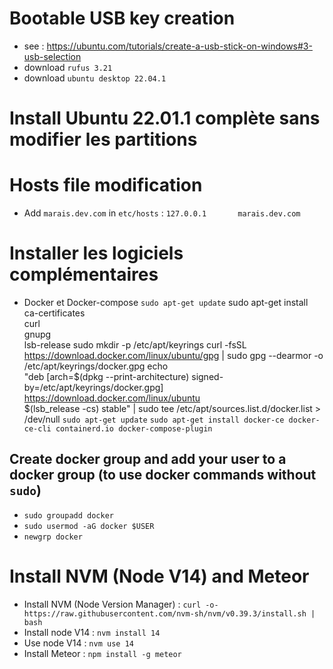 # Bootable USB key creation
- see : https://ubuntu.com/tutorials/create-a-usb-stick-on-windows#3-usb-selection
- download `rufus 3.21`
- download `ubuntu desktop 22.04.1`

# Install Ubuntu 22.01.1 complète sans modifier les partitions

# Hosts file modification
- Add `marais.dev.com` in `etc/hosts` : `127.0.0.1       marais.dev.com`

# Installer les logiciels complémentaires
- Docker et Docker-compose
`sudo apt-get update`
sudo apt-get install \
    ca-certificates \
    curl \
    gnupg \
    lsb-release
sudo mkdir -p /etc/apt/keyrings
curl -fsSL https://download.docker.com/linux/ubuntu/gpg | sudo gpg --dearmor -o /etc/apt/keyrings/docker.gpg
echo \
  "deb [arch=$(dpkg --print-architecture) signed-by=/etc/apt/keyrings/docker.gpg] https://download.docker.com/linux/ubuntu \
  $(lsb_release -cs) stable" | sudo tee /etc/apt/sources.list.d/docker.list > /dev/null
`sudo apt-get update`
`sudo apt-get install docker-ce docker-ce-cli containerd.io docker-compose-plugin`

## Create docker group and add your user to a docker group (to use docker commands without `sudo`)
- `sudo groupadd docker`
- `sudo usermod -aG docker $USER`
- `newgrp docker`

# Install NVM (Node V14) and Meteor
- Install NVM (Node Version Manager) : `curl -o- https://raw.githubusercontent.com/nvm-sh/nvm/v0.39.3/install.sh | bash`
- Install node V14 : `nvm install 14`
- Use node V14 : `nvm use 14`
- Install Meteor : `npm install -g meteor`
